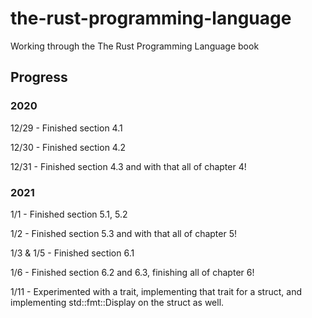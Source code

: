 # the-rust-programming-language

Working through the The Rust Programming Language book

## Progress

### 2020

<p>12/29 - Finished section 4.1</p>
<p>12/30 - Finished section 4.2</p>
<p>12/31 - Finished section 4.3 and with that all of chapter 4!</p>

### 2021

<p>1/1 - Finished section 5.1, 5.2</p>
<p>1/2 - Finished section 5.3 and with that all of chapter 5!</p>
<p>1/3 & 1/5 - Finished section 6.1</p>
<p>1/6 - Finished section 6.2 and 6.3, finishing all of chapter 6!</p>
<p>1/11 - Experimented with a trait, implementing that trait for a struct, and implementing std::fmt::Display on the struct as well.</p>
